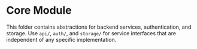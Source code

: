 # Core Module

This folder contains abstractions for backend services, authentication, and storage. Use `api/`, `auth/`, and `storage/` for service interfaces that are independent of any specific implementation.
